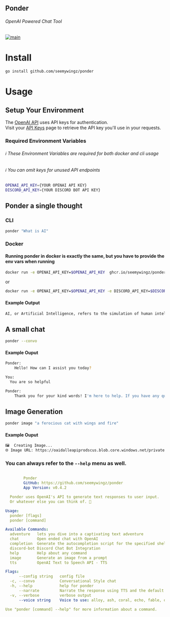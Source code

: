 Ponder
-------
###### OpenAI Powered Chat Tool    
[![main](https://github.com/seemywingz/ponder/actions/workflows/dockerBuildX.yml/badge.svg?branch=v0.4.2)](https://github.com/seemywingz/ponder/actions/workflows/dockerBuildX.yml)


# Install
```bash
go install github.com/seemywingz/ponder
```

# Usage
## Setup Your Environment
The [OpenAI API](https://platform.openai.com/docs/api-reference/authentication) uses API keys for authentication.  
Visit your [API Keys](https://platform.openai.com/account/api-keys) page to retrieve the API key you'll use in your requests.


### Required Environment Variables
###### ℹ️ These Environment Variables are required for both docker and cli usage
###### ℹ️ You can omit keys for unused API endpoints
```bash
OPENAI_API_KEY={YOUR OPENAI API KEY}
DISCORD_API_KEY={YOUR DISCORD BOT API KEY}
```

## Ponder a single thought
### CLI
```bash
ponder "What is AI"
```
### Docker
#### Running ponder in docker is exactly the same, but you have to provide the env vars when running
```bash
docker run -e OPENAI_API_KEY=$OPENAI_API_KEY  ghcr.io/seemywingz/ponder:latest "What is AI"
```
or
```bash
docker run -e OPENAI_API_KEY=$OPENAI_API_KEY -e DISCORD_API_KEY=$DISCORD_API_KEY ghcr.io/seemywingz/ponder:latest discord-bot
```
#### Example Output
```bash
AI, or Artificial Intelligence, refers to the simulation of human intelligence processes by machines, especially computer systems. These processes include learning (the acquisition of information and rules for using the information), reasoning (using the rules to reach approximate or definite conclusions), and self-correction.
```

## A small chat
```bash
ponder --convo
```
#### Example Ouput
```bash
Ponder:
    Hello! How can I assist you today?

You:
  You are so helpful

Ponder:
    Thank you for your kind words! I'm here to help. If you have any questions or need assistance with something, feel free to ask.
```

## Image Generation
```bash
ponder image "a ferocious cat with wings and fire"
```
#### Example Ouput
```bash
🖼  Creating Image...
🌐 Image URL: https://oaidalleapiprodscus.blob.core.windows.net/private/org-RCMQxIXre0Olhs0AvLVp672o/user-F1wdcIVNf2VrRqBRD0JWUczI/img-B4gaFhJQFl25authc5zMdw3T.png?st=2023-12-12T19%3A42%3A45Z&se=2023-12-12T21%3A42%3A45Z&sp=r&sv=2021-08-06&sr=b&rscd=inline&rsct=image/png&skoid=6aaadede-4fb3-4698-a8f6-684d7786b067&sktid=a48cca56-e6da-484e-a814-9c849652bcb3&skt=2023-12-12T05%3A22%3A04Z&ske=2023-12-13T05%3A22%3A04Z&sks=b&skv=2021-08-06&sig=RteaU2hpHlz5VElxgxdwUahGHoQmy6SEAVdpsjDbt%2Bg%3D
```

### You can always refer to the `--help` menu as well.
```yaml

        Ponder
        GitHub: https://github.com/seemywingz/ponder
        App Version: v0.4.2

  Ponder uses OpenAI's API to generate text responses to user input.
  Or whatever else you can think of. 🤔

Usage:
  ponder [flags]
  ponder [command]

Available Commands:
  adventure   lets you dive into a captivating text adventure
  chat        Open ended chat with OpenAI
  completion  Generate the autocompletion script for the specified shell
  discord-bot Discord Chat Bot Integration
  help        Help about any command
  image       Generate an image from a prompt
  tts         OpenAI Text to Speech API - TTS

Flags:
      --config string   config file
  -c, --convo           Conversational Style chat
  -h, --help            help for ponder
      --narrate         Narrate the response using TTS and the default audio output
  -v, --verbose         verbose output
      --voice string    Voice to use: alloy, ash, coral, echo, fable, onyx, nova, sage and shimmer (default "onyx")

Use "ponder [command] --help" for more information about a command.
```